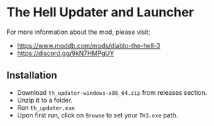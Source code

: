 # The Hell Updater and Launcher

For more information about the mod, please visit;
- https://www.moddb.com/mods/diablo-the-hell-3
- https://discord.gg/9kN7HMPgUY

## Installation

- Download `th_updater-windows-x86_64.zip` from releases section.
- Unzip it to a folder.
- Run `th_updater.exe`
- Upon first run, click on `Browse` to set your `TH3.exe` path.